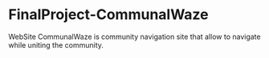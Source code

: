 # FinalProject-CommunalWaze
WebSite CommunalWaze is community navigation site that allow to navigate while uniting the community. 
